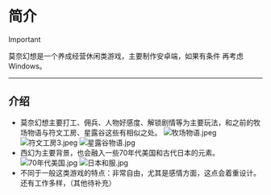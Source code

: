 # 简介

> [!IMPORTANT]
> 莫奈幻想是一个养成经营休闲类游戏，主要制作安卓端，如果有条件 再考虑Windows。

---

## 介绍

- 莫奈幻想主要打工、佣兵、人物好感度、解锁剧情等为主要玩法，和之前的牧场物语与符文工房、星露谷这些有相似之处。
![牧场物语.jpeg](https://img.picui.cn/free/2025/04/12/67f9e30caa793.jpeg)
![符文工房3.jpeg](https://img.picui.cn/free/2025/04/12/67f9e30f3b357.jpeg)
![星露谷物语.jpg](https://img.picui.cn/free/2025/04/12/67f9e30f2e1bc.jpg) 
- 西幻为主要背景，也会融入一些70年代美国和古代日本的元素。
![70年代美国.jpg](https://img.picui.cn/free/2025/04/12/67f9e314aa9f4.jpg)
![日本和服.jpg](https://img.picui.cn/free/2025/04/12/67f9e314deac5.jpg)
- 不同于一般这类游戏的特点：非常自由，尤其是感情方面，这点会着重设计。还有工作多样，（其他待补充）                
